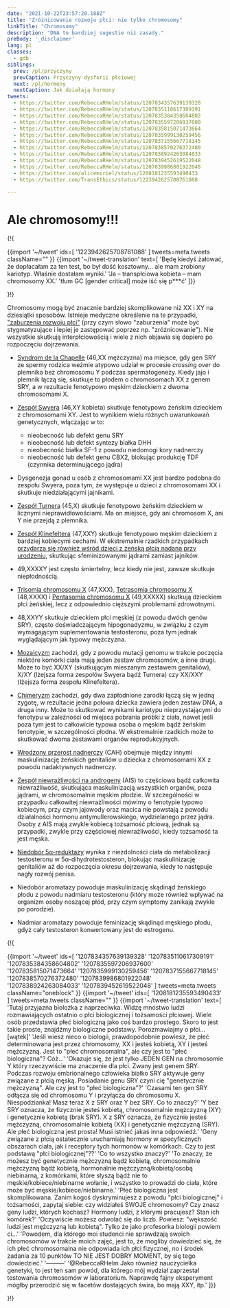 ```yaml
---
date: "2021-10-22T23:57:20.188Z"
title: "Zróżnicowanie rozwoju płci: nie tylko chromosomy"
linkTitle: "Chromosomy"
description: "DNA to bardziej sugestie niż zasady."
preBody: '_disclaimer'
lang: pl
classes:
  - gdb
siblings:
  prev: /pl/przyczyny
  prevCaption: Przyczyny dysforii płciowej
  next: /pl/hormony
  nextCaption: Jak działają hormony
tweets:
  - https://twitter.com/RebeccaRHelm/status/1207834357639139328
  - https://twitter.com/RebeccaRHelm/status/1207835110617309191
  - https://twitter.com/RebeccaRHelm/status/1207835384358604802
  - https://twitter.com/RebeccaRHelm/status/1207835597206937600
  - https://twitter.com/RebeccaRHelm/status/1207835815071473664
  - https://twitter.com/RebeccaRHelm/status/1207835999130259456
  - https://twitter.com/RebeccaRHelm/status/1207837155667718145
  - https://twitter.com/RebeccaRHelm/status/1207838570276372480
  - https://twitter.com/RebeccaRHelm/status/1207838924263084033
  - https://twitter.com/RebeccaRHelm/status/1207839452619522048
  - https://twitter.com/RebeccaRHelm/status/1207839986801922048
  - https://twitter.com/alicemiriel/status/1208181235593490433
  - https://twitter.com/TransEthics/status/1223942625708761088

---
```


# Ale chromosomy!!!

{!{ <div class="gutter">
{{import '~/tweet' ids=[
  '1223942625708761088'
] tweets=meta.tweets className="" }}
{{import '~/tweet-translation' text=[
  'Będę kiedyś żałować, że dopłacałam za ten test, bo był dość kosztowny... ale mam zrobiony kariotyp. Właśnie dostałam wyniki.'
  'Ja – transpłciowa kobieta – mam chromosomy XX.'
  'tłum GC [gender critical] może iść się p***ć'
]}}
</div>}!}

Chromosomy mogą być znacznie bardziej skomplikowane niż XX i XY na dziesiątki sposobów. Istnieje medyczne określenie na te przypadki, ["zaburzenia rozwoju płci"](https://pl.wikipedia.org/wiki/Zaburzenia_rozwoju_p%C5%82ci) (przy czym słowo "zaburzenia" może być stygmatyzujące i lepiej je zastępować poprzez np. "zróżnicowanie"). Nie wszystkie skutkują interpłciowością i wiele z nich objawia się dopiero po rozpoczęciu dojrzewania.

- [Syndrom de la Chapelle](https://pl.wikipedia.org/wiki/Syndrom_de_la_Chapelle) (46,XX mężczyzna) ma miejsce, gdy gen SRY ze spermy rodzica weźmie atypowo udział w procesie *crossing over* do plemnika bez chromosomu Y podczas spermatogenezy. Kiedy jajo i plemnik łączą się, skutkuje to płodem o chromosomach XX z genem SRY, a w rezultacie fenotypowo męskim dzieckiem z dwoma chromosomami X.

- [Zespół Swyera](https://pl.wikipedia.org/wiki/Zespół_Swyera) (46,XY kobieta) skutkuje fenotypowo żeńskim dzieckiem z chromosomami XY. Jest to wynikiem wielu różnych uwarunkowań genetycznych, włączając w to:

  - nieobecność lub defekt genu SRY
  - nieobecność lub defekt syntezy białka DHH
  - nieobecność białka SF-1 z powodu niedomogi kory nadnerczy
  - nieobecność lub defekt genu CBX2, blokując produkcję TDF (czynnika determinującego jądra)

- Dysgenezja gonad u osób z chromosomami XX jest bardzo podobna do zespołu Swyera, poza tym, że występuje u dzieci z chromosomami XX i skutkuje niedziałającymi jajnikami.

- [Zespół Turnera](https://pl.wikipedia.org/wiki/Zespół_Turnera) (45,X) skutkuje fenotypowo żeńskim dzieckiem w licznymi nieprawidłowościami. Ma on miejsce, gdy ani chromosom X, ani Y nie przejdą z plemnika.

- [Zespół Klinefeltera](https://pl.wikipedia.org/wiki/Zespół_Klinefeltera) (47,XXY) skutkuje fenotypowo męskim dzieckiem z bardziej kobiecymi cechami. W ekstremalnie rzadkich przypadkach [przydarza się również wśród dzieci z żeńską płcią nadaną przy urodzeniu](https://www.ncbi.nlm.nih.gov/pubmed/15755052), skutkując sfeminizowanymi jądrami zamiast jajników.

- 49,XXXXY jest często śmiertelny, lecz kiedy nie jest, zawsze skutkuje niepłodnością.

- [Trisomia chromosomu X](https://pl.wikipedia.org/wiki/Trisomia_chromosomu_X) (47,XXX), [Tetrasomia chromosomu X](https://pl.wikipedia.org/wiki/Tetrasomia_chromosomu_X) (48,XXXX) i [Pentasomia chromosomu X](https://pl.wikipedia.org/wiki/Pentasomia_chromosomu_X) (49,XXXXX) skutkują dzieckiem płci żeńskiej, lecz z odpowiednio cięższymi problemami zdrowotnymi.

- 48,XXYY skutkuje dzieckiem płci męskiej (z powodu dwóch genów SRY), często doświadczającym hipogonadyzmu, w związku z czym wymagającym suplementowania testosteronu, poza tym jednak wyglądającym jak typowy mężczyzna.

- [Mozaicyzm](https://pl.wikipedia.org/wiki/Mozaicyzm) zachodzi, gdy z powodu mutacji genomu w trakcie poczęcia niektóre komórki ciała mają jeden zestaw chromosomów, a inne drugi. Może to być XX/XY (skutkującym mieszanym zestawem genitaliów), X/XY (lżejsza forma zespołów Swyera bądź Turnera) czy XX/XXY (lżejsza forma zespołu Klinefeltera).

- [Chimeryzm](https://pl.wikipedia.org/wiki/Chimera_(biologia)) zachodzi, gdy dwa zapłodnione zarodki łączą się w jedną zygotę, w rezultacie jedna połowa dziecka zawiera jeden zestaw DNA, a druga inny. Może to skutkować wynikami kariotypu nieprzystającymi do fenotypu w zależności od miejsca pobrania próbki z ciała, nawet jeśli poza tym jest to całkowicie typowa osoba o męskim bądź żeńskim fenotypie, w szczególności płodna. W ekstremalnie rzadkich może to skutkować dwoma zestawami organów reprodukcyjnych.

- [Wrodzony przerost nadnerczy](https://pl.wikipedia.org/wiki/Wrodzony_przerost_nadnerczy) (CAH) obejmuje między innymi maskulinizację żeńskich genitaliów u dziecka z chromosomami XX z powodu nadaktywnych nadnerczy.

- [Zespół niewrażliwości na androgeny](https://pl.wikipedia.org/wiki/Zesp%C3%B3%C5%82_niewra%C5%BCliwo%C5%9Bci_na_androgeny) (AIS) to częściowa bądź całkowita niewrażliwość, skutkująca maskulinizacją wszystkich organów, poza jądrami, w chromosomalnie męskim płodzie. W szczególności w przypadku całkowitej niewrażliwości mówimy o fenotypie typowo kobiecym, przy czym jajowody oraz macica nie powstają z powodu działalności hormonu antymullerowskiego, wydzielanego przez jądra. Osoby z AIS mają zwykle kobiecą tożsamość płciową, jednak są przypadki, zwykle przy częściowej niewrażliwości, kiedy tożsamość ta jest męska.

- [Niedobór 5α-reduktazy](https://pl.wikipedia.org/wiki/Niedob%C3%B3r_5–alfa-reduktazy) wynika z niezdolności ciała do metabolizacji testosteronu w 5α-dihydrotestosteron, blokując maskulinizację genitaliów aż do rozpoczęcia okresu dojrzewania, kiedy to następuje nagły rozwój penisa.

- Niedobór aromatazy powoduje maskulinizację skądinąd żeńskiego płodu z powodu nadmiaru testosteronu (który może również wpływać na organizm osoby noszącej płód, przy czym symptomy zanikają zwykle po porodzie).

- Nadmiar aromatazy powoduje feminizację skądinąd męskiego płodu, gdyż cały testosteron konwertowany jest do estrogenu.

{!{ <div class="span34 center print-span2">
{{import '~/tweet' ids=[
  '1207834357639139328'
  '1207835110617309191'
  '1207835384358604802'
  '1207835597206937600'
  '1207835815071473664'
  '1207835999130259456'
  '1207837155667718145'
  '1207838570276372480'
  '1207839986801922048'
  '1207838924263084033'
  '1207839452619522048'
] tweets=meta.tweets className="oneblock" }}
{{import '~/tweet' ids=[
  '1208181235593490433'
] tweets=meta.tweets className="" }}
{{import '~/tweet-translation' text=[
  'Tutaj przyjazna biolożka z naprzeciwka. Widzę mnóstwo ludzi rozmawiających ostatnio o płci biologicznej i tożsamości płciowej. Wiele osób przedstawia płeć biologiczną jako coś bardzo prostego. Skoro to jest takie proste, znajdźmy biologiczne podstawy. Porozmawiajmy o płci... [wątek]'
  'Jeśli wiesz nieco o biologii, prawdopodobnie powiesz, że płeć determinowana jest przez chromosomy, XX i jesteś kobietą, XY i jesteś mężczyzną. Jest to "płeć chromosomalna", ale czy jest to "płeć biologiczna"? Cóż...'
  'Okazuje się, że jest tylko JEDEN GEN na chromosomie Y który rzeczywiście ma znaczenie dla płci. Zwany jest genem SRY. Podczas rozwoju embrionalnego człowieka białko SRY aktywuje geny związane z płcią męską. Posiadanie genu SRY czyni cię "genetycznie mężczyzną". Ale czy jest to "płeć biologiczna"?'
  'Czasami ten gen SRY odłącza się od chromosomu Y i przyłącza do chromosomu X. Niespodzianka! Masz teraz X z SRY oraz Y bez SRY. Co to znaczy?'
  'Y bez SRY oznacza, że fizycznie jesteś kobietą, chromosomalnie mężczyzną (XY) i genetycznie kobietą (brak SRY). X z SRY oznacza, że fizycznie jesteś mężczyzną, chromosomalnie kobietą (XX) i genetycznie mężczyzną (SRY). Ale płeć biologiczna jest prosta! Musi istnieć jakaś inna odpowiedź.'
  'Geny związane z płcią ostatecznie uruchamiają hormony w specyficznych obszarach ciała, jak i receptory tych hormonów w komórkach. Czy to jest podstawą "płci biologicznej"??'
  'Co to wszystko znaczy?'
  'To znaczy, że możesz być genetycznie mężczyzną bądź kobietą, chromosomalnie mężczyzną bądź kobietą, hormonalnie mężczyzną/kobietą/osobą niebinarną, z komórkami, które słyszą bądź nie to męskie/kobiece/niebinarne wołanie, i wszystko to prowadzi do ciała, które może być męskie/kobiece/niebinarne.'
  'Płeć biologiczna jest skomplikowana. Zanim kogoś dyskryminujesz z powodu "płci biologicznej" i tożsamości, zapytaj siebie: czy widziałeś SWOJE chromosomy? Czy znasz geny ludzi, których kochasz? Hormony ludzi, z którymi pracujesz? Stan ich komórek?'
  'Oczywiście możesz odwołać się do liczb. Powiesz: "wększość ludzi jest mężczyzną lub kobietą". Tylko że jako profesorka biologii powiem ci...'
  'Powodem, dla którego moi studenci nie sprawdzają swoich chromosomów w trakcie moich zajęć, jest to, że mogliby dowiedzieć się, że ich płeć chromosomalna nie odpowiada ich płci fizycznej, no i środek zadania za 10 punktów TO NIE JEST DOBRY MOMENT, by się tego dowiedzieć.'
  '———'
  '@RebeccaRHelm Jako również nauczycielka genetyki, to jest ten sam powód, dla którego mój wydział zaprzestał testowania chromosomów w laboratorium. Naprawdę fajny eksperyment mógłby przerodzić się w facetów dostających świra, bo mają XXY, itp.'
]}}
</div>}!}

